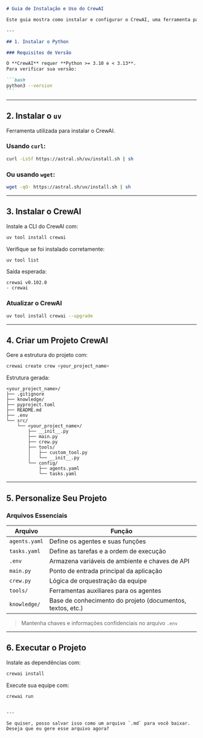 ````md
# Guia de Instalação e Uso do CrewAI

Este guia mostra como instalar e configurar o CrewAI, uma ferramenta para criação de agentes de IA colaborativos.

---

## 1. Instalar o Python

### Requisitos de Versão

O **CrewAI** requer **Python >= 3.10 e < 3.13**.  
Para verificar sua versão:

```bash
python3 --version
```
````

---

## 2. Instalar o `uv`

Ferramenta utilizada para instalar o CrewAI.

### Usando `curl`:

```bash
curl -LsSf https://astral.sh/uv/install.sh | sh
```

### Ou usando `wget`:

```bash
wget -qO- https://astral.sh/uv/install.sh | sh
```

---

## 3. Instalar o CrewAI

Instale a CLI do CrewAI com:

```bash
uv tool install crewai
```

Verifique se foi instalado corretamente:

```bash
uv tool list
```

Saída esperada:

```text
crewai v0.102.0
- crewai
```

### Atualizar o CrewAI

```bash
uv tool install crewai --upgrade
```

---

## 4. Criar um Projeto CrewAI

Gere a estrutura do projeto com:

```bash
crewai create crew <your_project_name>
```

Estrutura gerada:

```
<your_project_name>/
├── .gitignore
├── knowledge/
├── pyproject.toml
├── README.md
├── .env
└── src/
    └── <your_project_name>/
        ├── __init__.py
        ├── main.py
        ├── crew.py
        ├── tools/
        │   ├── custom_tool.py
        │   └── __init__.py
        └── config/
            ├── agents.yaml
            └── tasks.yaml
```

---

## 5. Personalize Seu Projeto

### Arquivos Essenciais

| Arquivo       | Função                                                     |
| ------------- | ---------------------------------------------------------- |
| `agents.yaml` | Define os agentes e suas funções                           |
| `tasks.yaml`  | Define as tarefas e a ordem de execução                    |
| `.env`        | Armazena variáveis de ambiente e chaves de API             |
| `main.py`     | Ponto de entrada principal da aplicação                    |
| `crew.py`     | Lógica de orquestração da equipe                           |
| `tools/`      | Ferramentas auxiliares para os agentes                     |
| `knowledge/`  | Base de conhecimento do projeto (documentos, textos, etc.) |

> Mantenha chaves e informações confidenciais no arquivo `.env`

---

## 6. Executar o Projeto

Instale as dependências com:

```bash
crewai install
```

Execute sua equipe com:

```bash
crewai run
```

```

---

Se quiser, posso salvar isso como um arquivo `.md` para você baixar. Deseja que eu gere esse arquivo agora?
```
